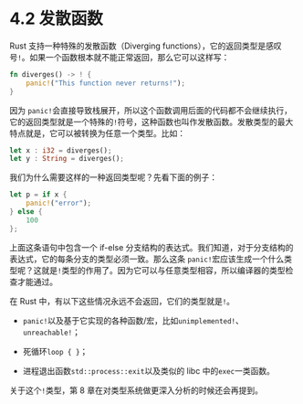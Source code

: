 # 4.2 发散函数

Rust 支持一种特殊的发散函数（Diverging functions），它的返回类型是感叹号`!`。如果一个函数根本就不能正常返回，那么它可以这样写：

```rust
fn diverges() -> ! {
    panic!("This function never returns!");
}
```

因为 `panic!`会直接导致栈展开，所以这个函数调用后面的代码都不会继续执行，它的返回类型就是一个特殊的`!`符号，这种函数也叫作发散函数。发散类型的最大特点就是，它可以被转换为任意一个类型。比如：

```rust
let x : i32 = diverges();
let y : String = diverges();
```

我们为什么需要这样的一种返回类型呢？先看下面的例子：

```rust
let p = if x {
    panic!("error");
} else {
    100
};
```

上面这条语句中包含一个 if-else 分支结构的表达式。我们知道，对于分支结构的表达式，它的每条分支的类型必须一致。那么这条 `panic!`宏应该生成一个什么类型呢？这就是`!`类型的作用了。因为它可以与任意类型相容，所以编译器的类型检查才能通过。

在 Rust 中，有以下这些情况永远不会返回，它们的类型就是`!`。

* `panic!`以及基于它实现的各种函数/宏，比如`unimplemented!`、`unreachable!`；

* 死循环`loop { }`；

* 进程退出函数`std::process::exit`以及类似的 libc 中的`exec`一类函数。

关于这个`!`类型，第 8 章在对类型系统做更深入分析的时候还会再提到。
